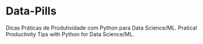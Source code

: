 # Data-Pills
Dicas Práticas de Produtividade com Python para Data Science/ML.
Pratical Productivity Tips with Python for Data Science/ML.
